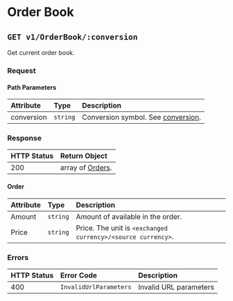 # Order Book

## `GET v1/OrderBook/:conversion`

Get current order book.

### Request

#### Path Parameters

| Attribute | Type | Description |
| :--- | :--- | :--- |
| conversion | `string` | Conversion symbol. See [conversion](currency-and-conversion-symbols.md#conversion-symbols). |

### Response

| HTTP Status | Return Object |
| :--- | :--- |
| 200 | array of [Orders](order-book.md#order). |

#### Order

| Attribute | Type | Description |
| :--- | :--- | :--- |
| Amount | `string` | Amount of available in the order. |
| Price | `string` | Price. The unit is `<exchanged currency>/<source currency>`. |

### Errors

| HTTP Status | Error Code | Description |
| :--- | :--- | :--- |
| 400 | `InvalidUrlParameters` | Invalid URL parameters |

